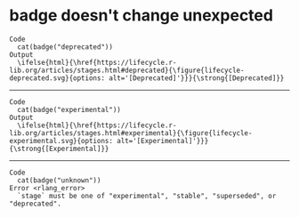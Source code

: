 # badge doesn't change unexpected

    Code
      cat(badge("deprecated"))
    Output
      \ifelse{html}{\href{https://lifecycle.r-lib.org/articles/stages.html#deprecated}{\figure{lifecycle-deprecated.svg}{options: alt='[Deprecated]'}}}{\strong{[Deprecated]}}

---

    Code
      cat(badge("experimental"))
    Output
      \ifelse{html}{\href{https://lifecycle.r-lib.org/articles/stages.html#experimental}{\figure{lifecycle-experimental.svg}{options: alt='[Experimental]'}}}{\strong{[Experimental]}}

---

    Code
      cat(badge("unknown"))
    Error <rlang_error>
      `stage` must be one of "experimental", "stable", "superseded", or "deprecated".

